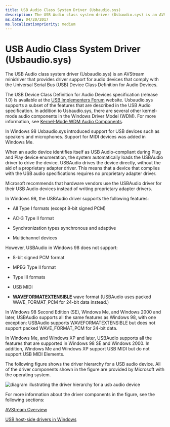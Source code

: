 ```yaml
---
title: USB Audio Class System Driver (Usbaudio.sys)
description: The USB Audio class system driver (Usbaudio.sys) is an AVStream minidriver that provides driver support for audio devices that comply with the Universal Serial Bus (USB) Device Class Definition for Audio Devices.
ms.date: 04/20/2017
ms.localizationpriority: medium
---
```


# USB Audio Class System Driver (Usbaudio.sys)

The USB Audio class system driver (Usbaudio.sys) is an AVStream minidriver that provides driver support for audio devices that comply with the Universal Serial Bus (USB) Device Class Definition for Audio Devices.

The USB Device Class Definition for Audio Devices specification (release 1.0) is available at the [USB Implementers Forum](https://www.usb.org/) website. Usbaudio.sys supports a subset of the features that are described in the USB Audio specification. In addition to Usbaudio.sys, there are several other kernel-mode audio components in the Windows Driver Model (WDM). For more information, see [Kernel-Mode WDM Audio Components](kernel-mode-wdm-audio-components.md).

In Windows 98 Usbaudio.sys introduced support for USB devices such as speakers and microphones. Support for MIDI devices was added in Windows Me.

When an audio device identifies itself as USB Audio-compliant during Plug and Play device enumeration, the system automatically loads the USBAudio driver to drive the device. USBAudio drives the device directly, without the aid of a proprietary adapter driver. This means that a device that complies with the USB audio specifications requires no proprietary adapter driver.

Microsoft recommends that hardware vendors use the USBAudio driver for their USB Audio devices instead of writing proprietary adapter drivers.

In Windows 98, the USBAudio driver supports the following features:

- All Type I formats (except 8-bit signed PCM)

- AC-3 Type II format

- Synchronization types synchronous and adaptive

- Multichannel devices

However, USBAudio in Windows 98 does not support:

- 8-bit signed PCM format

- MPEG Type II format

- Type III formats

- USB MIDI

- [**WAVEFORMATEXTENSIBLE**](/windows-hardware/drivers/ddi/ksmedia/ns-ksmedia-waveformatextensible) wave format (USBAudio uses packed WAVE\_FORMAT\_PCM for 24-bit data instead.)

In Windows 98 Second Edition (SE), Windows Me, and Windows 2000 and later, USBAudio supports all the same features as Windows 98, with one exception: USBAudio supports WAVEFORMATEXTENSIBLE but does not support packed WAVE\_FORMAT\_PCM for 24-bit data.

In Windows Me, and Windows XP and later, USBAudio supports all the features that are supported in Windows 98 SE and Windows 2000. In addition, Windows Me and Windows XP support USB MIDI but do not support USB MIDI Elements.

The following figure shows the driver hierarchy for a USB audio device. All of the driver components shown in the figure are provided by Microsoft with the operating system.

![diagram illustrating the driver hierarchy for a usb audio device](images/usbaudio.png)

For more information about the driver components in the figure, see the following sections:

[AVStream Overview](../stream/avstream-overview.md)

[USB host-side drivers in Windows](../usbcon/usb-3-0-driver-stack-architecture.md)
